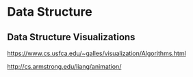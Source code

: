 # Data Structure  


## Data Structure Visualizations  

https://www.cs.usfca.edu/~galles/visualization/Algorithms.html  

http://cs.armstrong.edu/liang/animation/  


